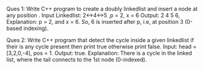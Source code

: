 Ques 1: Write C++ program to create a doubly linkedlist and insert a node at any position . Input Linkedlist: 2<->4<->5 ,p = 2, x = 6 Output: 2 4 5 6, Explanation: p = 2, and x = 6. So, 6 is
inserted after p, i.e, at position 3
(0-based indexing).

Ques 2: Write C++ program that detect the cycle inside a given linkedlist if their is any cycle present then print true otherwise print false. Input: head = [3,2,0,-4], pos = 1. Output: true. Explanation: There is a cycle in the linked list, where the tail connects to the 1st node (0-indexed).
